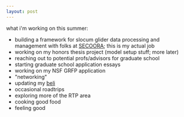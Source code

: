 ```yaml
---
layout: post
---
```


what i'm working on this summer:
* building a framework for slocum glider data processing and management with folks at [SECOORA](https://secoora.org/); this is my actual job
* working on my honors thesis project (model setup stuff; more later)
* reaching out to potential profs/advisors for graduate school
* starting graduate school application essays
* working on my NSF GRFP application 
* "networking" 
* updating my [beli](http://beliapp.co/app/vhieu) 
* occasional roadtrips
* exploring more of the RTP area
* cooking good food
* feeling good
